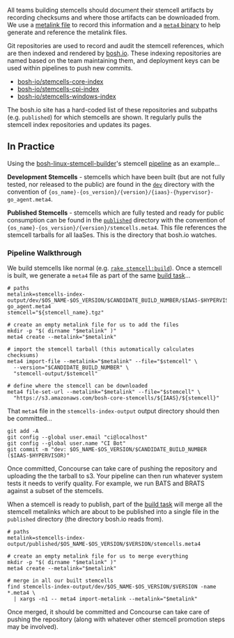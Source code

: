 All teams building stemcells should document their stemcell artifacts by recording checksums and where those artifacts can be downloaded from. We use a [metalink file](https://tools.ietf.org/html/rfc5854) to record this information and a [`meta4` binary](https://github.com/dpb587/metalink) to help generate and reference the metalink files.

Git repositories are used to record and audit the stemcell references, which are then indexed and rendered by [bosh.io](https://bosh.io/). These indexing repositories are named based on the team maintaining them, and deployment keys can be used within pipelines to push new commits.

 * [bosh-io/stemcells-core-index](https://github.com/bosh-io/stemcells-core-index)
 * [bosh-io/stemcells-cpi-index](https://github.com/bosh-io/stemcells-cpi-index)
 * [bosh-io/stemcells-windows-index](https://github.com/bosh-io/stemcells-windows-index)

The bosh.io site has a hard-coded list of these repositories and subpaths (e.g. `published`) for which stemcells are shown. It regularly pulls the stemcell index repositories and updates its pages.


## In Practice

Using the [bosh-linux-stemcell-builder](https://github.com/cloudfoundry/bosh-linux-stemcell-builder)'s stemcell [pipeline](https://github.com/cloudfoundry/bosh-linux-stemcell-builder/blob/master/ci/pipeline.yml) as an example...

**Development Stemcells** - stemcells which have been built (but are not fully tested, nor released to the public) are found in the [`dev`](https://github.com/bosh-io/stemcells-core-index/tree/master/dev) directory with the convention of `{os_name}-{os_version}/{version}/{iaas}-{hypervisor}-go_agent.meta4`.

**Published Stemcells** - stemcells which are fully tested and ready for public consumption can be found in the [`published`](https://github.com/bosh-io/stemcells-core-index/tree/master/published) directory with the convention of `{os_name}-{os_version}/{version}/stemcells.meta4`. This file references the stemcell tarballs for all IaaSes. This is the directory that bosh.io watches.


### Pipeline Walkthrough

We build stemcells like normal (e.g. [`rake stemcell:build`](https://github.com/cloudfoundry/bosh-linux-stemcell-builder/blob/687ac6998792c791f9d780d79527d2a1640987fa/ci/tasks/build.sh#L63-L71)). Once a stemcell is built, we generate a `meta4` file as part of the same [build task](https://github.com/cloudfoundry/bosh-linux-stemcell-builder/blob/687ac6998792c791f9d780d79527d2a1640987fa/ci/tasks/build.sh#L77-L106)...

    # paths
    metalink=stemcells-index-output/dev/$OS_NAME-$OS_VERSION/$CANDIDATE_BUILD_NUMBER/$IAAS-$HYPERVISOR-go_agent.meta4
    stemcell="${stemcell_name}.tgz"

    # create an empty metalink file for us to add the files
    mkdir -p "$( dirname "$metalink" )"
    meta4 create --metalink="$metalink"

    # import the stemcell tarball (this automatically calculates checksums)
    meta4 import-file --metalink="$metalink" --file="$stemcell" \
      --version="$CANDIDATE_BUILD_NUMBER" \
      "stemcell-output/$stemcell"

    # define where the stemcell can be downloaded
    meta4 file-set-url --metalink="$metalink" --file="$stemcell" \
      "https://s3.amazonaws.com/bosh-core-stemcells/${IAAS}/${stemcell}"

That `meta4` file in the `stemcells-index-output` output directory should then be committed...

    git add -A
    git config --global user.email "ci@localhost"
    git config --global user.name "CI Bot"
    git commit -m "dev: $OS_NAME-$OS_VERSION/$CANDIDATE_BUILD_NUMBER ($IAAS-$HYPERVISOR)"

Once committed, Concourse can take care of pushing the repository and uploading the the tarball to s3. Your pipeline can then run whatever system tests it needs to verify quality. For example, we run BATS and BRATS against a subset of the stemcells.

When a stemcell is ready to publish, part of the [build task](https://github.com/cloudfoundry/bosh-linux-stemcell-builder/blob/687ac6998792c791f9d780d79527d2a1640987fa/ci/tasks/publish.sh#L16-L20) will merge all the stemcell metalinks which are about to be published into a single file in the `published` directory (the directory bosh.io reads from).

    # paths
    metalink=stemcells-index-output/published/$OS_NAME-$OS_VERSION/$VERSION/stemcells.meta4

    # create an empty metalink file for us to merge everything
    mkdir -p "$( dirname "$metalink" )"
    meta4 create --metalink="$metalink"

    # merge in all our built stemcells
    find stemcells-index-output/dev/$OS_NAME-$OS_VERSION/$VERSION -name *.meta4 \
      | xargs -n1 -- meta4 import-metalink --metalink="$metalink"

Once merged, it should be committed and Concourse can take care of pushing the repository (along with whatever other stemcell promotion steps may be involved).
